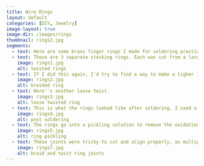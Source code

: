 ```yaml
---
title: Wire Rings
layout: default
categories: [DIY, Jewelry]
image-layout: true
image-dir: /images/rings
thumbnail: rings2.jpg
segments: 
  - text: Here are some brass finger rings I made for soldering practice. The wire is 20ga round brass from Monster SSlayer; the solder is silver.
  - text: These are 3 separate stacking rings. Each was cut from a larger twisted and hammered wire pair. Getting this tight, even twist required the help of a pen or some straight tool as a twisting handle.
    image: rings1.jpg
    alt: twisted rings
  - text: If I did this again, I'd try to find a way to make a tigher 3 (or more) strand braid.
    image: rings2.jpg
    alt: braided ring
  - text: Here''s another loose twist.
    image: rings3.jpg
    alt: loose twisted ring
  - text: This is what the rings looked like after soldering. I used a propane torce and paste flux for this.
    image: rings4.jpg
    alt: post soldering
  - text: The rings go into a pickling solution to remove the oxidation from soldering. This takes a few minutes if, like me, you don't have a heated pickle pot.
    image: rings5.jpg
    alt: ring pickling
  - text: These joints were tricky to cut and align properly, as multiple loose ends needed joining. The final ring size was affected by the available cutting points, although I could have sized the rings a bit larger by hammering them out after soldering.
    image: rings7.jpg
    alt: braid and twist ring joints
---
```

